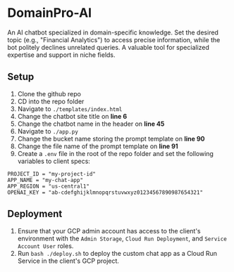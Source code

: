 # DomainPro-AI

An AI chatbot specialized in domain-specific knowledge. Set the desired topic (e.g., "Financial Analytics") to access precise information, while the bot politely declines unrelated queries. A valuable tool for specialized expertise and support in niche fields.

## Setup
1. Clone the github repo
2. CD into the repo folder
3. Navigate to ```./templates/index.html```
4. Change the chatbot site title on <b>line 6</b>
5. Change the chatbot name in the header on <b>line 45</b>
6. Navigate to ```./app.py```
7. Change the bucket name storing the prompt template on <b>line 90</b>
8. Change the file name of the prompt template on <b>line 91</b>
9. Create a ```.env``` file in the root of the repo folder and set the following variables to client specs:
```
PROJECT_ID = "my-project-id"
APP_NAME = "my-chat-app"
APP_REGION = "us-central1"
OPENAI_KEY = "ab-cdefghijklmnopqrstuvwxyz01234567890987654321"
```

## Deployment
1. Ensure that your GCP admin account has access to the client's environment with the ```Admin Storage```, ```Cloud Run Deployment```, and ```Service Account User``` roles.
2. Run ```bash ./deploy.sh``` to deploy the custom chat app as a Cloud Run Service in the client's GCP project.